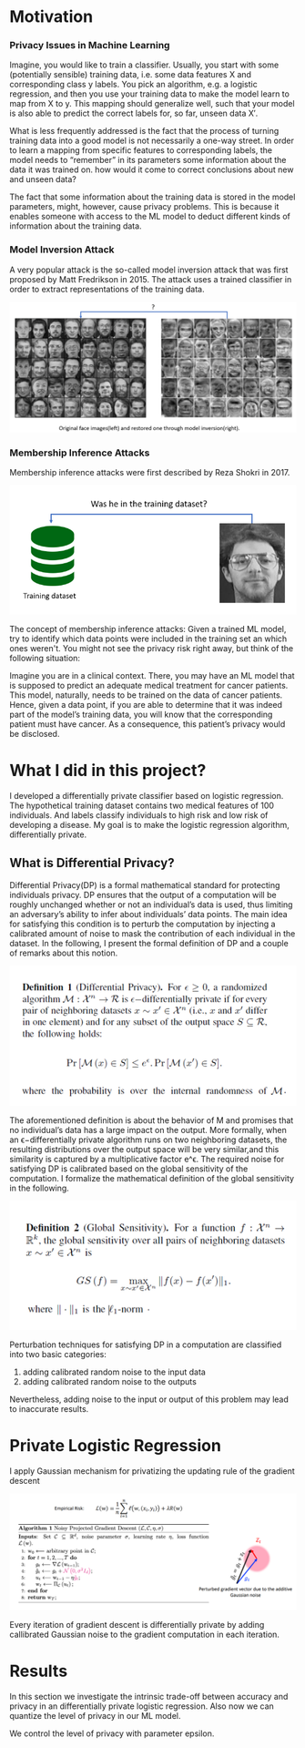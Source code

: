 # Motivation

### Privacy Issues in Machine Learning

Imagine, you would like to train a classifier. Usually, you start with some (potentially sensible) training data, i.e. some data features X  and corresponding class y labels. You pick an algorithm, e.g. a logistic regression, and then you use your training data to make the model learn to map from X to y. This mapping should generalize well, such that your model is also able to predict the correct labels for, so far, unseen data X′.

What is less frequently addressed is the fact that the process of turning training data into a good model is not necessarily a one-way street. In order to learn a mapping from specific features to corresponding labels, the model needs to “remember” in its parameters some information about the data it was trained on. how would it come to correct conclusions about new and unseen data?

The fact that some information about the training data is stored in the model parameters, might, however, cause privacy problems. This is because it enables someone with access to the ML model to deduct different kinds of information about the training data. 

### Model Inversion Attack

A very popular attack is the so-called model inversion attack that was first proposed by Matt Fredrikson in 2015. The attack uses a trained classifier in order to extract representations of the training data.

![My Image](redpic.png)

### Membership Inference Attacks

Membership inference attacks were first described by Reza Shokri in 2017.

![My Image](redpic2.png)

The concept of membership inference attacks: Given a trained ML model, try to identify which data points were included in the training set an which ones weren't. You might not see the privacy risk right away, but think of the following situation:

Imagine you are in a clinical context. There, you may have an ML model that is supposed to predict an adequate medical treatment for cancer patients. This model, naturally, needs to be trained on the data of cancer patients. Hence, given a data point, if you are able to determine that it was indeed part of the model’s training data, you will know that the corresponding patient must have cancer. As a consequence, this patient’s privacy would be disclosed.











 

 

 

  

  













# What I did in this project?
I developed a differentially private classifier based on logistic regression. The hypothetical training dataset contains two medical features of 100 individuals. And labels classify individuals to high risk and low risk of developing a disease. My goal is to make the logistic regression algorithm, differentially private.

## What is Differential Privacy?
Differential Privacy(DP) is a formal mathematical standard for protecting individuals privacy. DP ensures that the output of a computation will be roughly unchanged whether or not an individual’s data is used, thus limiting an adversary’s ability to infer about individuals’ data points. The main idea for satisfying this condition is to perturb the computation by injecting a calibrated amount of noise to mask the contribution of each individual in the dataset. In the following, I present the
formal definition of DP and a couple of remarks about this notion.

![My Image](dpdef.png)

The aforementioned definition is about the behavior of M and promises that no individual’s data has a large impact on the output. More formally, when an ϵ−differentially private algorithm runs on two neighboring datasets, the resulting distributions over the output space will be very similar,and this similarity is captured by a multiplicative factor e^ϵ. The required noise for satisfying DP is calibrated based on the global sensitivity of the computation. I formalize the mathematical definition of the global sensitivity in the following.

![My Image](dpdef2.png)

Perturbation techniques for satisfying DP in a computation are classified into two basic categories:
1) adding calibrated random noise to the input data
2) adding calibrated random noise to the outputs

Nevertheless, adding noise to the input or output of this problem may lead to inaccurate results.






 



# Private Logistic Regression
I apply Gaussian mechanism for privatizing the updating rule of the gradient descent

![My Image](alg.png)

Every iteration of gradient descent is differentially private by adding callibrated Gaussian noise to the gradient computation in each iteration.

# Results

In this section we investigate the intrinsic trade-off between accuracy and privacy in an differentially private logistic regression. Also now we can quantize the level of privacy in our ML model.

We control the level of privacy with parameter epsilon.
